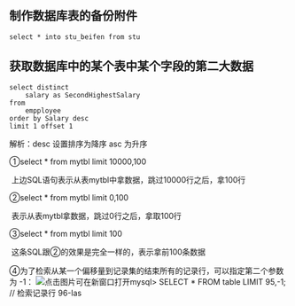 ## 制作数据库表的备份附件

```
select * into stu_beifen from stu
```

## 获取数据库中的某个表中某个字段的第二大数据

```
select distinct 
	salary as SecondHighestSalary 
from
	empployee
order by Salary desc
limit 1 offset 1
```

解析：desc 设置排序为降序 asc 为升序

  ①select * from mytbl limit 10000,100

​    上边SQL语句表示从表mytbl中拿数据，跳过10000行之后，拿100行

  ②select * from mytbl limit 0,100

​    表示从表mytbl拿数据，跳过0行之后，拿取100行

  ③select * from mytbl limit 100

​    这条SQL跟②的效果是完全一样的，表示拿前100条数据

 ④为了检索从某一个偏移量到记录集的结束所有的记录行，可以指定第二个参数为 -1：
![点击图片可在新窗口打开](http://images.csdn.net/syntaxhighlighting/OutliningIndicators/None.gif)mysql> SELECT * FROM table LIMIT 95,-1; // 检索记录行 96-las